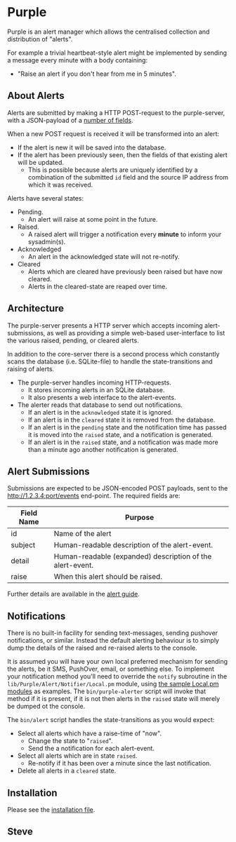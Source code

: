 # Purple

Purple is an alert manager which allows the centralised collection and distribution of "alerts".

For example a trivial heartbeat-style alert might be implemented by sending a message every minute with a body containing:

* "Raise an alert if you don't hear from me in 5 minutes".




## About Alerts

Alerts are submitted by making a HTTP POST-request to the purple-server, with a JSON-payload of a [number of fields](ALERTS.md).

When a new POST request is received it will be transformed into an alert:

* If the alert is new it will be saved into the database.
* If the alert has been previously seen, then the fields of that existing alert will be updated.
     * This is possible because alerts are uniquely identified by a combination of the submitted `id` field and the source IP address from which it was received.

Alerts have several states:

* Pending.
   * An alert will raise at some point in the future.
* Raised.
   * A raised alert will trigger a notification every **minute** to inform your sysadmin(s).
* Acknowledged
   * An alert in the acknowledged state will not re-notify.
* Cleared
   * Alerts which are cleared have previously been raised but have now cleared.
   * Alerts in the cleared-state are reaped over time.


## Architecture

The purple-server presents a HTTP server which accepts incoming alert-submissions, as well as providing a simple web-based user-interface to list the various raised, pending, or cleared alerts.

In addition to the core-server there is a second process which constantly scans the database (i.e. SQLite-file) to handle the state-transitions and raising of alerts.

* The purple-server handles incoming HTTP-requests.
   * It stores incoming alerts in an SQLite database.
   * It also presents a web interface to the alert-events.
* The alerter reads that database to send out notifications.
   * If an alert is in the `acknowledged` state it is ignored.
   * If an alert is in the `cleared` state it is removed from the database.
   * If an alert is in the `pending` state and the notification time has passed it is moved into the `raised` state, and a notification is generated.
   * If an alert is in the `raised` state, and a notification was made more than a minute ago another notification is generated.


## Alert Submissions

Submissions are expected to be JSON-encoded POST payloads, sent
to the http://1.2.3.4:port/events end-point.  The required fields are:

|Field Name | Purpose                                                   |
|-----------|-----------------------------------------------------------|
|id         | Name of the alert                                         |
|subject    | Human-readable description of the alert-event.            |
|detail     | Human-readable (expanded) description of the alert-event. |
|raise      | When this alert should be raised.                         |

Further details are available in the [alert guide](ALERTS.md).


## Notifications

There is no built-in facility for sending text-messages, sending pushover notifications, or similar.  Instead the default alerting behaviour is to simply dump the details of the raised and re-raised alerts to the console.

It is assumed you will have your own local preferred mechanism for sending the alerts, be it SMS, PushOver, email, or something else.  To implement your notification method you'll need to override the `notify` subroutine in the `lib/Purple/Alert/Notifier/Local.pm` module, using [the sample Local.pm modules](https://github.com/skx/purple/blob/master/lib/Purple/Alert/Notifier/) as examples.  The `bin/purple-alerter` script will invoke that method if it is present, if it is not then alerts in the `raised` state will merely be dumped ot the console.

The `bin/alert` script handles the state-transitions as you would expect:

* Select all alerts which have a raise-time of "now".
    * Change the state to "`raised`".
    * Send the a notification for each alert-event.
* Select all alerts which are in state `raised`.
   * Re-notify if it has been over a minute since the last notification.
* Delete all alerts in a `cleared` state.


## Installation

Please see the [installation file](INSTALL.md).



Steve
--
